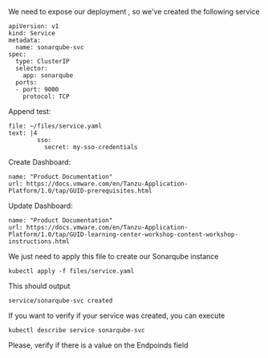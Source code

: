 We need to expose our deployment , so we've created the following service

```copy
apiVersion: v1
kind: Service
metadata:
  name: sonarqube-svc
spec:
  type: ClusterIP
  selector:
    app: sonarqube
  ports:
  - port: 9000
    protocol: TCP
```

Append test:

```editor:append-lines-to-file
file: ~/files/service.yaml
text: |4
        sso:
          secret: my-sso-credentials
```
Create Dashboard:
```dashboard:create-dashboard
name: "Product Documentation"
url: https://docs.vmware.com/en/Tanzu-Application-Platform/1.0/tap/GUID-prerequisites.html
```

Update Dashboard:
```dashboard:reload-dashboard
name: "Product Documentation"
url: https://docs.vmware.com/en/Tanzu-Application-Platform/1.0/tap/GUID-learning-center-workshop-content-workshop-instructions.html
```



We just need to apply this file to create our Sonarqube instance
```execute
kubectl apply -f files/service.yaml
```
This should output
```
service/sonarqube-svc created
```
If you want to verify if your service was created, you can execute
```execute
kubectl describe service sonarqube-svc
```
Please, verify if there is a value on the Endpoinds field
